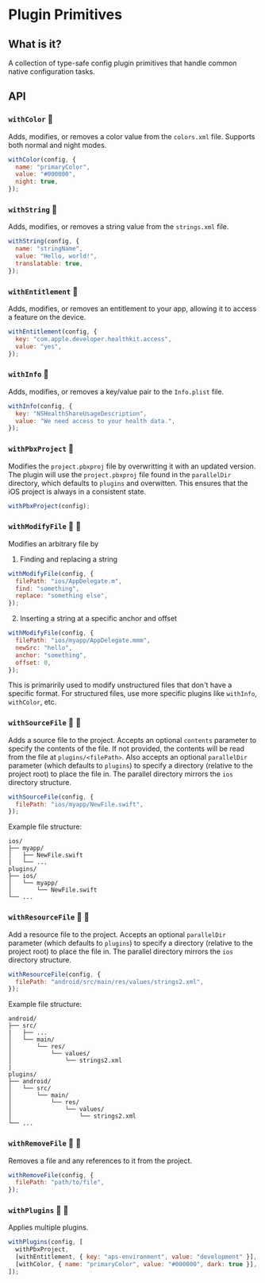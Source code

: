 # Plugin Primitives

## What is it?

A collection of type-safe config plugin primitives that handle common native configuration tasks.

## API

### `withColor` 🤖

Adds, modifies, or removes a color value from the `colors.xml` file. Supports both normal and night modes.

```javascript
withColor(config, {
  name: "primaryColor",
  value: "#000000",
  night: true,
});
```

### `withString` 🤖

Adds, modifies, or removes a string value from the `strings.xml` file.

```javascript
withString(config, {
  name: "stringName",
  value: "Hello, world!",
  translatable: true,
});
```

### `withEntitlement` 🍎

Adds, modifies, or removes an entitlement to your app, allowing it to access a feature on the device.

```javascript
withEntitlement(config, {
  key: "com.apple.developer.healthkit.access",
  value: "yes",
});
```

### `withInfo` 🍎

Adds, modifies, or removes a key/value pair to the `Info.plist` file.

```javascript
withInfo(config, {
  key: "NSHealthShareUsageDescription",
  value: "We need access to your health data.",
});
```

### `withPbxProject` 🍎

Modifies the `project.pbxproj` file by overwritting it with an updated version. The plugin will use the `project.pbxproj` file found in the `parallelDir` directory, which defaults to `plugins` and overwitten. This ensures that the iOS project is always in a consistent state.

```javascript
withPbxProject(config);
```

### `withModifyFile` 🤖 🍎

Modifies an arbitrary file by

1. Finding and replacing a string

```javascript
withModifyFile(config, {
  filePath: "ios/AppDelegate.m",
  find: "something",
  replace: "something else",
});
```

2. Inserting a string at a specific anchor and offset

```javascript
withModifyFile(config, {
  filePath: "ios/myapp/AppDelegate.mmm",
  newSrc: "hello",
  anchor: "something",
  offset: 0,
});
```

This is primaririly used to modify unstructured files that don't have a specific format. For structured files, use more specific plugins like `withInfo`, `withColor`, etc.

### `withSourceFile` 🤖 🍎

Adds a source file to the project. Accepts an optional `contents` parameter to specify the contents of the file. If not provided, the contents will be read from the file at `plugins/<filePath>`. Also accepts an optional `parallelDir` parameter (which defaults to `plugins`) to specify a directory (relative to the project root) to place the file in. The parallel directory mirrors the `ios` directory structure.

```javascript
withSourceFile(config, {
  filePath: "ios/myapp/NewFile.swift",
});
```

Example file structure:

```
ios/
├── myapp/
│   ├── NewFile.swift
|   └── ...
plugins/
├── ios/
│   └── myapp/
│       └── NewFile.swift
└── ...
```

### `withResourceFile` 🤖 🍎

Add a resource file to the project. Accepts an optional `parallelDir` parameter (which defaults to `plugins`) to specify a directory (relative to the project root) to place the file in. The parallel directory mirrors the `ios` directory structure.

```javascript
withResourceFile(config, {
  filePath: "android/src/main/res/values/strings2.xml",
});
```

Example file structure:

```
android/
├── src/
|   ├── ...
│   └── main/
│       └── res/
│           └── values/
│               └── strings2.xml
|
plugins/
├── android/
│   └── src/
│       └── main/
│           └── res/
│               └── values/
│                   └── strings2.xml
└── ...
```

### `withRemoveFile` 🤖 🍎

Removes a file and any references to it from the project.

```javascript
withRemoveFile(config, {
  filePath: "path/to/file",
});
```

### `withPlugins` 🤖 🍎

Applies multiple plugins.

```javascript
withPlugins(config, [
  withPbxProject,
  [withEntitlement, { key: "aps-environment", value: "development" }],
  [withColor, { name: "primaryColor", value: "#000000", dark: true }],
]);
```

<!-- ### `withAndroidManifest` 🤖

Modify the AndroidManifest.xml file.

```javascript
withAndroidManifest(config, {
  category: "uses-permission",
  name: "android.permission.INTERNET",
});
``` -->
